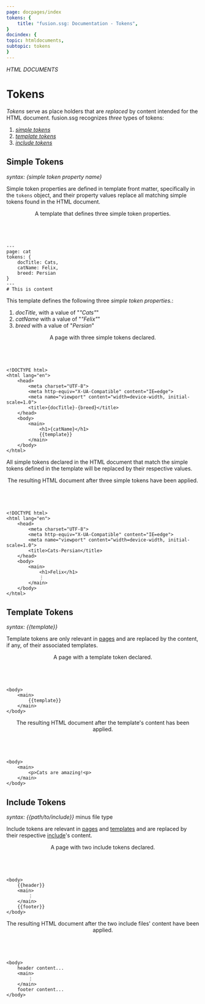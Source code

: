 ```yaml
---
page: docpages/index
tokens: {
    title: "fusion.ssg: Documentation - Tokens",
}
docindex: {
topic: htmldocuments,
subtopic: tokens
}
---
```


<em>HTML DOCUMENTS</em>

# Tokens

<em>Tokens</em> serve as place holders that are <em>replaced</em> by content intended for the HTML document. fusion.ssg recognizes <em>three</em> types of tokens:
<ol>
    <li><a href="{baseURL}/docs/htmldocuments/tokens#simple-tokens"><em>simple tokens</em></a></li>
    <li><a href="{baseURL}/docs/htmldocuments/tokens#template-tokens"><em>template tokens</em></a></li>
    <li><a href="{baseURL}/docs/htmldocuments/tokens#include-tokens"><em>include tokens</em></a></li>
</ol>

## Simple Tokens

<em>syntax: {simple token property name}</em>

Simple token properties are defined in template front matter, specifically in the `tokens` object, and their property values replace all matching simple tokens found in the HTML document.

<article>
    <header>
        <p class="example">A template that defines three simple token properties.</p>
    </header>
<pre><code class="language-YAML">
---
page: cat
tokens: {
    docTitle: Cats,
    catName: Felix,
    breed: Persian
}
---
# This is content
</code></pre>
    This template defines the following three <em>simple token properties.</em>:
    <ol>
        <li><em>docTitle</em>, with a value of "<em>"Cats"</em>"</li>
        <li><em>catName</em> with a value of "<em>"Felix"</em>"</li>
        <li><em>breed</em> with a value of "<em>Persian</em>"</li>
    </ol>
</article>

<article>
    <header>
        <p class="example">A page with three simple tokens declared.</p>
    </header>
<pre><code class="language-HTML">
&lt;!DOCTYPE html&gt;
&lt;html lang="en"&gt;
    &lt;head&gt;
        &lt;meta charset="UTF-8"&gt;
        &lt;meta http-equiv="X-UA-Compatible" content="IE=edge"&gt;
        &lt;meta name="viewport" content="width=device-width, initial-scale=1.0"&gt;
        &lt;title&gt;&lbrace;docTitle&rbrace;-&lbrace;breed&rbrace;&lt/title&gt;
    &lt;/head&gt;
    &lt;body&gt;
        &lt;main&gt;
            &lt;h1&gt;{catName}&lt;/h1&gt;
            &lbrace;&lbrace;template&rbrace;&rbrace;
        &lt;/main&gt;
    &lt;/body&gt;
&lt;/html&gt;
</code></pre>
    <p>All simple tokens declared in the HTML document that match the simple tokens defined in the template will be replaced by their respective values.</p>
</article>

<article>
    <header>
        <p class="example">The resulting HTML document after three simple tokens have been applied.</p>
    </header>
<pre><code class="language-HTML">
&lt;!DOCTYPE html&gt;
&lt;html lang="en"&gt;
    &lt;head&gt;
        &lt;meta charset="UTF-8"&gt;
        &lt;meta http-equiv="X-UA-Compatible" content="IE=edge"&gt;
        &lt;meta name="viewport" content="width=device-width, initial-scale=1.0"&gt;
        &lt;title&gt;Cats-Persian&lt/title&gt;
    &lt;/head&gt;
    &lt;body&gt;
        &lt;main&gt;
            &lt;h1&gt;Felix&lt;/h1&gt;
            &vellip;
        &lt;/main&gt;
    &lt;/body&gt;
&lt;/html&gt;
</code></pre>
</article>

## Template Tokens

<em>syntax: &lbrace;&lbrace;template&rbrace;&rbrace;</em>

Template tokens are only relevant in <a href="{baseURL}/docs/htmldocuments/pages">pages</a> and are replaced by the content, if any, of their associated templates.

<article>
    <header>
        <p class="example">A page with a template token declared.</p>
    </header>
<pre><code class="language-HTML">
&lt;body&gt;
    &lt;main&gt;
        &lbrace;&lbrace;template&rbrace;&rbrace;
    &lt;/main&gt;
&lt;/body&gt;
</code></pre>
</article>

<article>
    <header>
        <p class="example">The resulting HTML document after the template's content has been applied.</p>
    </header>
<pre><code class="language-HTML">
&lt;body&gt;
    &lt;main&gt;
        &lt;p&gt;Cats are amazing!&lt;p&gt;
    &lt;/main&gt;
&lt;/body&gt;
</code></pre>
</article>

## Include Tokens

<em>syntax: &lbrace;&lbrace;path/to/include&rbrace;&rbrace;</em> minus file type

Include tokens are relevant in <a href="{baseURL}/docs/htmldocuments/pages">pages</a> and <a href="{baseURL}/docs/htmldocuments/templates">templates</a> and are replaced by their respective <a href="{baseURL}/docs/htmldocuments/includes">include</a>'s content.

<article>
    <header>
        <p class="example">A page with two include tokens declared.</p>
    </header>
<pre><code class="language-HTML">
&lt;body&gt;
    &lbrace;&lbrace;header&rbrace;&rbrace;
    &lt;main&gt;
        &vellip;
    &lt;/main&gt;
    &lbrace;&lbrace;footer&rbrace;&rbrace;
&lt;/body&gt;
</code></pre>
</article>

<article>
    <header>
        <p class="example">The resulting HTML document after the two include files' content have been applied.</p>
    </header>
<pre><code class="language-HTML">
&lt;body&gt;
    header content...
    &lt;main&gt;
        &vellip;
    &lt;/main&gt;
    footer content...
&lt;/body&gt;
</code></pre>
</article>
